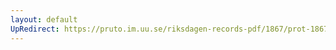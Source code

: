 ```yaml
---
layout: default
UpRedirect: https://pruto.im.uu.se/riksdagen-records-pdf/1867/prot-1867--ak--123/prot-1867--ak--123_002.pdf
---
```


